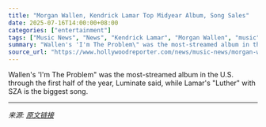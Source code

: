 ```yaml
---
title: "Morgan Wallen, Kendrick Lamar Top Midyear Album, Song Sales"
date: 2025-07-16T14:00:00+08:00
categories: ["entertainment"]
tags: ["Music News", "News", "Kendrick Lamar", "Morgan Wallen", "music"]
summary: "Wallen's 'I'm The Problem\" was the most-streamed album in the U.S. through the first half of the year, Luminate said, while Lamar's \"Luther\" with SZA is the biggest song."
source_url: "https://www.hollywoodreporter.com/news/music-news/morgan-wallen-kendrick-lamar-midyear-sales-1236316000/"
---
```


Wallen's 'I'm The Problem" was the most-streamed album in the U.S. through the first half of the year, Luminate said, while Lamar's "Luther" with SZA is the biggest song.

---

*来源: [原文链接](https://www.hollywoodreporter.com/news/music-news/morgan-wallen-kendrick-lamar-midyear-sales-1236316000/)*

